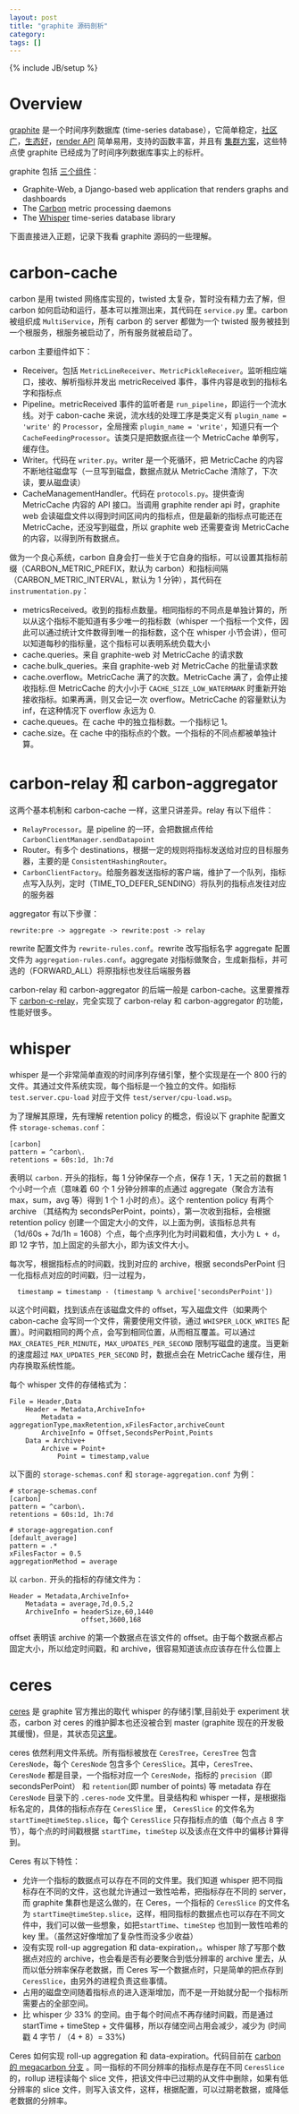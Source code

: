 ```yaml
---
layout: post
title: "graphite 源码剖析"
category: 
tags: []
---
```

{% include JB/setup %}


# Overview

[graphite](https://github.com/graphite-project/graphite-web) 是一个时间序列数据库 (time-series database），它简单稳定，[社区广](http://obfuscurity.com/2015/11/Everybody-Loves-Graphite)，[生态好](http://graphite.readthedocs.org/en/latest/tools.html)，[render API](http://graphite.readthedocs.org/en/latest/render_api.html) 简单易用，支持的函数丰富，并且有 [集群方案](https://grey-boundary.io/the-architecture-of-clustering-graphite/)，这些特点使 graphite 已经成为了时间序列数据库事实上的标杆。

graphite 包括 [三个组件](https://github.com/graphite-project/graphite-web)：

* Graphite-Web, a Django-based web application that renders graphs and dashboards
* The [Carbon](https://github.com/graphite-project/carbon) metric processing daemons
* The [Whisper](https://github.com/graphite-project/whisper) time-series database library

下面直接进入正题，记录下我看 graphite 源码的一些理解。

# carbon-cache

carbon 是用 twisted 网络库实现的，twisted 太复杂，暂时没有精力去了解，但 carbon 如何启动和运行，基本可以推测出来，其代码在 `service.py` 里。carbon 被组织成 `MultiService`，所有 carbon 的 server 都做为一个 twisted 服务被挂到一个根服务，根服务被启动了，所有服务就被启动了。

carbon 主要组件如下：

* Receiver。包括 `MetricLineReceiver`、`MetricPickleReceiver`。监听相应端口，接收、解析指标并发出 metricReceived 事件，事件内容是收到的指标名字和指标点
* Pipeline。metricReceived 事件的监听者是 `run_pipeline`，即运行一个流水线。对于 cabon-cache 来说，流水线的处理工序是类定义有 `plugin_name = 'write'` 的 `Processor`，全局搜索 `plugin_name = 'write'`，知道只有一个 `CacheFeedingProcessor`。该类只是把数据点往一个 MetricCache 单例写，缓存住。
* Writer。代码在 `writer.py`。writer 是一个死循环，把 MetricCache 的内容不断地往磁盘写（一旦写到磁盘，数据点就从 MetricCache 清除了，下次读，要从磁盘读）
* CacheManagementHandler。代码在 `protocols.py`。提供查询 MetricCache 内容的 API 接口。当调用 graphite render api 时，graphite web 会读磁盘文件以得到时间区间内的指标点，但是最新的指标点可能还在 MetricCache，还没写到磁盘，所以 graphite web 还需要查询 MetricCache 的内容，以得到所有数据点。

做为一个良心系统，carbon 自身会打一些关于它自身的指标，可以设置其指标前缀（CARBON_METRIC_PREFIX，默认为 carbon）和指标间隔（CARBON_METRIC_INTERVAL，默认为 1 分钟），其代码在 `instrumentation.py`：

* metricsReceived。收到的指标点数量。相同指标的不同点是单独计算的，所以从这个指标不能知道有多少唯一的指标数（whisper 一个指标一个文件，因此可以通过统计文件数得到唯一的指标数，这个在 whisper 小节会讲），但可以知道每秒的指标量，这个指标可以表明系统负载大小
* cache.queries。来自 graphite-web 对 MetricCache 的请求数
* cache.bulk_queries。来自 graphite-web 对 MetricCache 的批量请求数
* cache.overflow。MetricCache 满了的次数。MetricCache 满了，会停止接收指标.但 MetricCache 的大小小于 `CACHE_SIZE_LOW_WATERMARK` 时重新开始接收指标。如果再满，则又会记一次 overflow。MetricCache 的容量默认为 inf，在这种情况下 overflow 永远为 0.
* cache.queues。在 cache 中的独立指标数。一个指标记 1。
* cache.size。在 cache 中的指标点的个数。一个指标的不同点都被单独计算。

# carbon-relay 和 carbon-aggregator

这两个基本机制和 carbon-cache 一样，这里只讲差异。relay 有以下组件：

* `RelayProcessor`。是 pipeline 的一环，会把数据点传给 `CarbonClientManager.sendDatapoint`
* Router。有多个 destinations，根据一定的规则将指标发送给对应的目标服务器，主要的是 `ConsistentHashingRouter`。
* `CarbonClientFactory`。给服务器发送指标的客户端，维护了一个队列，指标点写入队列，定时（TIME_TO_DEFER_SENDING）将队列的指标点发往对应的服务器

aggregator 有以下步骤：

`rewrite:pre -> aggregate -> rewrite:post -> relay`

rewrite 配置文件为 `rewrite-rules.conf`。rewrite 改写指标名字
aggregate 配置文件为 `aggregation-rules.conf`。aggregate 对指标做聚合，生成新指标，并可选的（FORWARD_ALL）将原指标也发往后端服务器

carbon-relay 和 carbon-aggregator 的后端一般是 carbon-cache。这里要推荐下 [carbon-c-relay](https://github.com/grobian/carbon-c-relay)，完全实现了 carbon-relay 和 carbon-aggregator 的功能，性能好很多。

# whisper

whisper 是一个非常简单直观的时间序列存储引擎，整个实现是在一个 800 行的文件。其通过文件系统实现，每个指标是一个独立的文件。如指标 `test.server.cpu-load` 对应于文件 `test/server/cpu-load.wsp`。

为了理解其原理，先有理解 retention policy 的概念，假设以下 graphite 配置文件 `storage-schemas.conf`：

```
[carbon]
pattern = ^carbon\.
retentions = 60s:1d, 1h:7d
```

表明以 `carbon.` 开头的指标，每 1 分钟保存一个点，保存 1 天，1 天之前的数据 1 个小时一个点（意味着 60 个 1 分钟分辨率的点通过 aggregate（聚合方法有 max，sum，avg 等）得到 1 个 1 小时的点）。这个 rentention policy 有两个 archive （其结构为 secondsPerPoint，points），第一次收到指标，会根据 retention policy 创建一个固定大小的文件，以上面为例，该指标总共有 （1d/60s + 7d/1h = 1608）个点，每个点序列化为时间戳和值，大小为 `L + d`，即 12 字节，加上固定的头部大小，即为该文件大小。

每次写，根据指标点的时间戳，找到对应的 archive，根据 secondsPerPoint 归一化指标点对应的时间戳，归一过程为，

```
  timestamp = timestamp - (timestamp % archive['secondsPerPoint'])
```

以这个时间戳，找到该点在该磁盘文件的 offset，写入磁盘文件（如果两个 cabon-cache 会写同一个文件，需要使用文件锁，通过 `WHISPER_LOCK_WRITES` 配置）。时间戳相同的两个点，会写到相同位置，从而相互覆盖。可以通过 `MAX_CREATES_PER_MINUTE`，`MAX_UPDATES_PER_SECOND` 限制写磁盘的速度。当更新的速度超过 `MAX_UPDATES_PER_SECOND` 时，数据点会在 MetricCache 缓存住，用内存换取系统性能。

每个 whisper 文件的存储格式为：

```
File = Header,Data
    Header = Metadata,ArchiveInfo+
		Metadata = aggregationType,maxRetention,xFilesFactor,archiveCount
		ArchiveInfo = Offset,SecondsPerPoint,Points
	Data = Archive+
		Archive = Point+
			Point = timestamp,value
```

以下面的 `storage-schemas.conf` 和 `storage-aggregation.conf` 为例：

```
# storage-schemas.conf
[carbon]
pattern = ^carbon\.
retentions = 60s:1d, 1h:7d

# storage-aggregation.conf
[default_average]
pattern = .*
xFilesFactor = 0.5
aggregationMethod = average
```

以 `carbon.` 开头的指标的存储文件为：

```
Header = Metadata,ArchiveInfo+
    Metadata = average,7d,0.5,2
    ArchiveInfo = headerSize,60,1440
                  offset,3600,168
```

offset 表明该 archive 的第一个数据点在该文件的 offset。由于每个数据点都占固定大小，所以给定时间戳，和 archive，很容易知道该点应该存在什么位置上

# ceres

[ceres](https://github.com/graphite-project/ceres) 是 graphite 官方推出的取代 whisper 的存储引擎,目前处于 experiment 状态，carbon 对 ceres 的维护脚本也还没被合到 master (graphite 现在的开发极其缓慢)，但是，其状态见[这里](https://github.com/graphite-project/ceres/issues/15)。

ceres 依然利用文件系统。所有指标被放在 `CeresTree`，`CeresTree` 包含 `CeresNode`，每个 `CeresNode` 包含多个 `CeresSlice`。其中，`CeresTree`、`CeresNode` 都是目录，一个指标对应一个 `CeresNode`，指标的 `precision`（即 secondsPerPoint） 和 `retention`(即 number of points) 等 metadata 存在 `CeresNode` 目录下的 `.ceres-node` 文件里。目录结构和 whisper 一样，是根据指标名定的，具体的指标点存在 `CeresSlice` 里， `CeresSlice` 的文件名为 `startTime@timeStep.slice`，每个 `CeresSlice` 只存指标点的值（每个点占 8 字节），每个点的时间戳根据 `startTime`，`timeStep` 以及该点在文件中的偏移计算得到。

Ceres 有以下特性：

* 允许一个指标的数据点可以存在不同的文件里。我们知道 whisper 把不同指标存在不同的文件，这也就允许通过一致性哈希，把指标存在不同的 server，而 graphite 集群也是这么做的，在 Ceres，一个指标的 `CeresSlice` 的文件名为 `startTime@timeStep.slice`，这样，相同指标的数据点也可以存在不同文件中，我们可以做一些想象，如把`startTime`、`timeStep` 也加到一致性哈希的 key 里。（虽然这好像增加了复杂性而没多少收益）
* 没有实现 roll-up aggregation 和 data-expiration，。whisper 除了写那个数据点对应的 archive，也会看是否有必要聚合到低分辨率的 archive 里去，从而以低分辨率保存老数据，而 Ceres 写一个数据点时，只是简单的把点存到 `CeresSlice`，由另外的进程负责这些事情。
* 占用的磁盘空间随着指标点的进入逐渐增加，而不是一开始就分配一个指标所需要占的全部空间。
* 比 whisper 少 33% 的空间。由于每个时间点不再存储时间戳，而是通过 startTime + timeStep + 文件偏移，所以存储空间占用会减少，减少为 (时间戳 4 字节 / （4 + 8）= 33%)

Ceres 如何实现 roll-up aggregation 和 data-expiration。代码目前在 [carbon 的 megacarbon 分支](https://github.com/graphite-project/carbon/blob/megacarbon/plugins%2Fmaintenance%2Frollup.py) 。同一指标的不同分辨率的指标点是存在不同 `CeresSlice` 的，rollup 进程读每个 slice 文件，把该文件中已过期的从文件中删除，如果有低分辨率的 slice 文件，则写入该文件，这样，根据配置，可以过期老数据，或降低老数据的分辨率。
